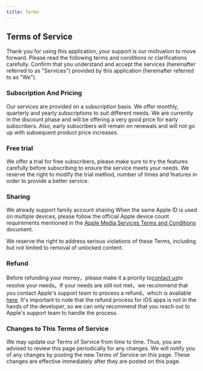 ```yaml
---
title: Terms
---
```


## Terms of Service
Thank you for using this application, your support is our motivation to move forward. Please read the following terms and conditions or clarifications carefully. Confirm that you understand and accept the services (hereinafter referred to as "Services") provided by this application (hereinafter referred to as "We").
### Subscription And Pricing
Our services are provided on a subscription basis. We offer monthly, quarterly and yearly subscriptions to suit different needs.
We are currently in the discount phase and will be offering a very good price for early subscribers. Also, early subscribers will remain on renewals and will not go up with subsequent product price increases.


### Free trial
We offer a trial for free subscribers, please make sure to try the features carefully before subscribing to ensure the service meets your needs. We reserve the right to modify the trial method, number of times and features in order to provide a better service.

### Sharing
We already support family account sharing
When the same Apple ID is used on multiple devices, please follow the official Apple device count requirements mentioned in the [Apple Media Services Terms and Conditions](https://www.apple.com/legal/internet-services/itunes/cn/terms.html) document.

We reserve the right to address serious violations of these Terms, including but not limited to removal of unlocked content.
### Refund
Before refunding your money，please make it a priority to[contact us](mailto:support@nengxuehui.cn)to resolve your needs。If your needs are still not met，we recommend that you contact Apple's support team to process a refund，which is available [here](https://support.apple.com/zh-cn/HT204084). 
It's important to note that the refund process for iOS apps is not in the hands of the developer, so we can only recommend that you reach out to Apple's support team to handle the process.

### Changes to This Terms of Service
We may update our Terms of Service from time to time. Thus, you are advised to review this page periodically for any changes. We will notify you of any changes by posting the new Terms of Service on this page. These changes are effective immediately after they are posted on this page.
